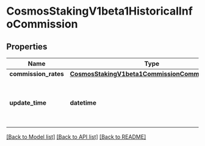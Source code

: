 # CosmosStakingV1beta1HistoricalInfoCommission

## Properties
Name | Type | Description | Notes
------------ | ------------- | ------------- | -------------
**commission_rates** | [**CosmosStakingV1beta1CommissionCommissionRates**](CosmosStakingV1beta1CommissionCommissionRates.md) |  | [optional] 
**update_time** | **datetime** | update_time is the last time the commission rate was changed. | [optional] 

[[Back to Model list]](../README.md#documentation-for-models) [[Back to API list]](../README.md#documentation-for-api-endpoints) [[Back to README]](../README.md)


